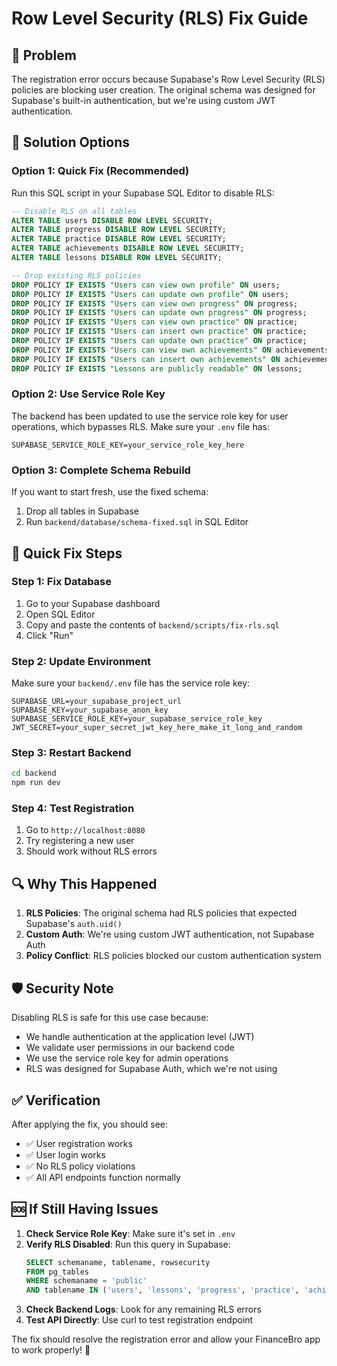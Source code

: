 # Row Level Security (RLS) Fix Guide

## 🚨 **Problem**
The registration error occurs because Supabase's Row Level Security (RLS) policies are blocking user creation. The original schema was designed for Supabase's built-in authentication, but we're using custom JWT authentication.

## 🔧 **Solution Options**

### **Option 1: Quick Fix (Recommended)**
Run this SQL script in your Supabase SQL Editor to disable RLS:

```sql
-- Disable RLS on all tables
ALTER TABLE users DISABLE ROW LEVEL SECURITY;
ALTER TABLE progress DISABLE ROW LEVEL SECURITY;
ALTER TABLE practice DISABLE ROW LEVEL SECURITY;
ALTER TABLE achievements DISABLE ROW LEVEL SECURITY;
ALTER TABLE lessons DISABLE ROW LEVEL SECURITY;

-- Drop existing RLS policies
DROP POLICY IF EXISTS "Users can view own profile" ON users;
DROP POLICY IF EXISTS "Users can update own profile" ON users;
DROP POLICY IF EXISTS "Users can view own progress" ON progress;
DROP POLICY IF EXISTS "Users can update own progress" ON progress;
DROP POLICY IF EXISTS "Users can view own practice" ON practice;
DROP POLICY IF EXISTS "Users can insert own practice" ON practice;
DROP POLICY IF EXISTS "Users can update own practice" ON practice;
DROP POLICY IF EXISTS "Users can view own achievements" ON achievements;
DROP POLICY IF EXISTS "Users can insert own achievements" ON achievements;
DROP POLICY IF EXISTS "Lessons are publicly readable" ON lessons;
```

### **Option 2: Use Service Role Key**
The backend has been updated to use the service role key for user operations, which bypasses RLS. Make sure your `.env` file has:

```env
SUPABASE_SERVICE_ROLE_KEY=your_service_role_key_here
```

### **Option 3: Complete Schema Rebuild**
If you want to start fresh, use the fixed schema:

1. Drop all tables in Supabase
2. Run `backend/database/schema-fixed.sql` in SQL Editor

## 🚀 **Quick Fix Steps**

### **Step 1: Fix Database**
1. Go to your Supabase dashboard
2. Open SQL Editor
3. Copy and paste the contents of `backend/scripts/fix-rls.sql`
4. Click "Run"

### **Step 2: Update Environment**
Make sure your `backend/.env` file has the service role key:

```env
SUPABASE_URL=your_supabase_project_url
SUPABASE_KEY=your_supabase_anon_key
SUPABASE_SERVICE_ROLE_KEY=your_supabase_service_role_key
JWT_SECRET=your_super_secret_jwt_key_here_make_it_long_and_random
```

### **Step 3: Restart Backend**
```bash
cd backend
npm run dev
```

### **Step 4: Test Registration**
1. Go to `http://localhost:8080`
2. Try registering a new user
3. Should work without RLS errors

## 🔍 **Why This Happened**

1. **RLS Policies**: The original schema had RLS policies that expected Supabase's `auth.uid()`
2. **Custom Auth**: We're using custom JWT authentication, not Supabase Auth
3. **Policy Conflict**: RLS policies blocked our custom authentication system

## 🛡️ **Security Note**

Disabling RLS is safe for this use case because:
- We handle authentication at the application level (JWT)
- We validate user permissions in our backend code
- We use the service role key for admin operations
- RLS was designed for Supabase Auth, which we're not using

## ✅ **Verification**

After applying the fix, you should see:
- ✅ User registration works
- ✅ User login works
- ✅ No RLS policy violations
- ✅ All API endpoints function normally

## 🆘 **If Still Having Issues**

1. **Check Service Role Key**: Make sure it's set in `.env`
2. **Verify RLS Disabled**: Run this query in Supabase:
   ```sql
   SELECT schemaname, tablename, rowsecurity 
   FROM pg_tables 
   WHERE schemaname = 'public' 
   AND tablename IN ('users', 'lessons', 'progress', 'practice', 'achievements');
   ```
3. **Check Backend Logs**: Look for any remaining RLS errors
4. **Test API Directly**: Use curl to test registration endpoint

The fix should resolve the registration error and allow your FinanceBro app to work properly! 🚀
